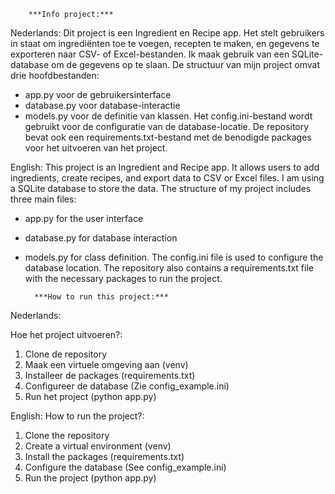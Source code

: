 		***Info project:***
Nederlands:
Dit project is een Ingredient en Recipe app. Het stelt gebruikers in staat om ingrediënten toe te voegen, recepten te maken, en gegevens te exporteren naar CSV- of Excel-bestanden. Ik maak gebruik van een SQLite-database om de gegevens op te slaan. 
De structuur van mijn project omvat drie hoofdbestanden: 
* app.py voor de gebruikersinterface
* database.py voor database-interactie
* models.py voor de definitie van klassen. 
Het config.ini-bestand wordt gebruikt voor de configuratie van de database-locatie. De repository bevat ook een requirements.txt-bestand met de benodigde packages voor het uitvoeren van het project.


English:
This project is an Ingredient and Recipe app. It allows users to add ingredients, create recipes, and export data to CSV or Excel files. I am using a SQLite database to store the data.
The structure of my project includes three main files:
* app.py for the user interface
* database.py for database interaction
* models.py for class definition.
The config.ini file is used to configure the database location. The repository also contains a requirements.txt file with the necessary packages to run the project.


		***How to run this project:***
Nederlands:

Hoe het project uitvoeren?:
1. Clone de repository
2. Maak een virtuele omgeving aan (venv)
3. Installeer de packages (requirements.txt)
4. Configureer de database (Zie config_example.ini)
5. Run het project (python app.py)


English:
How to run the project?:
1. Clone the repository
2. Create a virtual environment (venv)
3. Install the packages (requirements.txt)
4. Configure the database (See config_example.ini)
5. Run the project (python app.py)